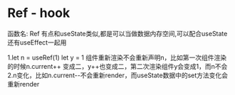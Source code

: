 # Ref - hook

函数名: Ref
有点和useState类似,都是可以当做数据内存空间,可以配合useState还有useEffect一起用

1.let n = useRef(1) let y = 1
组件重新渲染不会重新声明n，比如第一次组件渲染的时候n.current++ 变成二，y++也变成二，第二次渲染组件y会变成1，而n不会
2.n变化，比如n.current--不会重新render，而useState数据中的set方法变化会重新render
